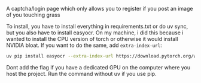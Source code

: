 A captcha/login page which only allows you to register if you post an image of you touching grass 

To install, you have to install everything in requirements.txt or do uv sync, but you also have to install easyocr.
On my machine, i did this because i wanted to install the CPU version of torch or otherwise it would install NVIDIA bloat.
If you want to do the same, add `extra-index-url`:

```bash
uv pip install easyocr --extra-index-url https://download.pytorch.org/whl/cpu
```
Dont add the flag if you have a dedicated GPU on the computer where you host the project.
Run the command without uv if you use pip.